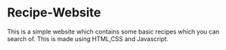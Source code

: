 # Recipe-Website
This is a simple website which contains some basic recipes which you can search of.
This is made using HTML,CSS and Javascript.
